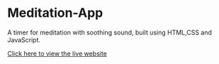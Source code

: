 # Meditation-App
A timer for meditation with soothing sound, built using HTML,CSS and JavaScript.

[Click here to view the live website](https://hegdes007.github.io/Meditation-App/)
